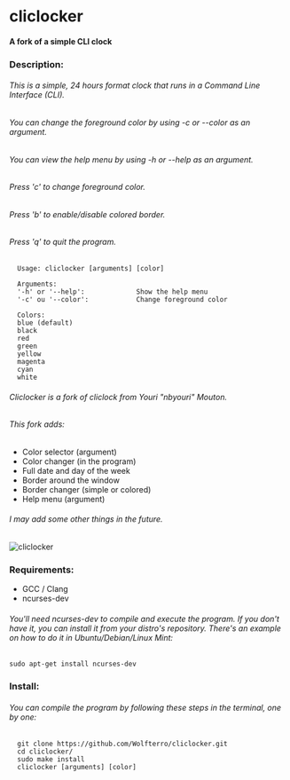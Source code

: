 # cliclocker
#### A fork of a simple CLI clock

### Description:

###### This is a simple, 24 hours format clock that runs in a Command Line Interface (CLI).
###### You can change the foreground color by using -c or --color as an argument.
###### You can view the help menu by using -h or --help as an argument.
###### Press 'c' to change foreground color.
###### Press 'b' to enable/disable colored border.
###### Press 'q' to quit the program.

      Usage: cliclocker [arguments] [color]
      
      Arguments:
      '-h' or '--help':             Show the help menu
      '-c' ou '--color':            Change foreground color
      
      Colors:
      blue (default)
      black
      red
      green
      yellow
      magenta
      cyan
      white

###### Cliclocker is a fork of cliclock from Youri "nbyouri" Mouton.
###### This fork adds:
- Color selector (argument)
- Color changer (in the program)
- Full date and day of the week
- Border around the window
- Border changer (simple or colored)
- Help menu (argument)

###### I may add some other things in the future.

![cliclocker](http://i.imgur.com/U6jYWqx.gif)

### Requirements:
- GCC / Clang
- ncurses-dev

###### You'll need ncurses-dev to compile and execute the program. If you don't have it, you can install it from your distro's repository. There's an example on how to do it in Ubuntu/Debian/Linux Mint:

    sudo apt-get install ncurses-dev

### Install:

###### You can compile the program by following these steps in the terminal, one by one:

      git clone https://github.com/Wolfterro/cliclocker.git
      cd cliclocker/
      sudo make install
      cliclocker [arguments] [color]
